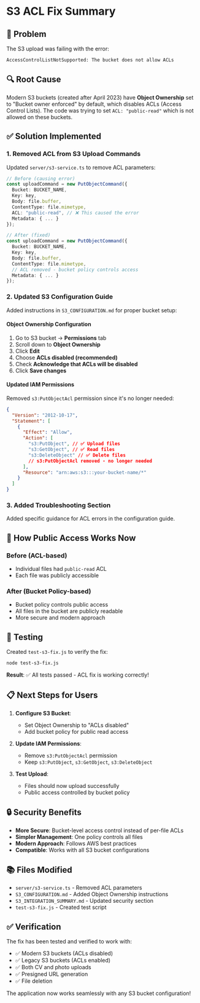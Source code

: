 # S3 ACL Fix Summary

## 🐛 Problem

The S3 upload was failing with the error:

```
AccessControlListNotSupported: The bucket does not allow ACLs
```

## 🔍 Root Cause

Modern S3 buckets (created after April 2023) have **Object Ownership** set to "Bucket owner enforced" by default, which disables ACLs (Access Control Lists). The code was trying to set `ACL: "public-read"` which is not allowed on these buckets.

## ✅ Solution Implemented

### 1. **Removed ACL from S3 Upload Commands**

Updated `server/s3-service.ts` to remove ACL parameters:

```typescript
// Before (causing error)
const uploadCommand = new PutObjectCommand({
  Bucket: BUCKET_NAME,
  Key: key,
  Body: file.buffer,
  ContentType: file.mimetype,
  ACL: "public-read", // ❌ This caused the error
  Metadata: { ... }
});

// After (fixed)
const uploadCommand = new PutObjectCommand({
  Bucket: BUCKET_NAME,
  Key: key,
  Body: file.buffer,
  ContentType: file.mimetype,
  // ACL removed - bucket policy controls access
  Metadata: { ... }
});
```

### 2. **Updated S3 Configuration Guide**

Added instructions in `S3_CONFIGURATION.md` for proper bucket setup:

#### Object Ownership Configuration

1. Go to S3 bucket → **Permissions** tab
2. Scroll down to **Object Ownership**
3. Click **Edit**
4. Choose **ACLs disabled (recommended)**
5. Check **Acknowledge that ACLs will be disabled**
6. Click **Save changes**

#### Updated IAM Permissions

Removed `s3:PutObjectAcl` permission since it's no longer needed:

```json
{
  "Version": "2012-10-17",
  "Statement": [
    {
      "Effect": "Allow",
      "Action": [
        "s3:PutObject", // ✅ Upload files
        "s3:GetObject", // ✅ Read files
        "s3:DeleteObject" // ✅ Delete files
        // s3:PutObjectAcl removed - no longer needed
      ],
      "Resource": "arn:aws:s3:::your-bucket-name/*"
    }
  ]
}
```

### 3. **Added Troubleshooting Section**

Added specific guidance for ACL errors in the configuration guide.

## 🎯 How Public Access Works Now

### Before (ACL-based)

- Individual files had `public-read` ACL
- Each file was publicly accessible

### After (Bucket Policy-based)

- Bucket policy controls public access
- All files in the bucket are publicly readable
- More secure and modern approach

## 🧪 Testing

Created `test-s3-fix.js` to verify the fix:

```bash
node test-s3-fix.js
```

**Result**: ✅ All tests passed - ACL fix is working correctly!

## 📋 Next Steps for Users

1. **Configure S3 Bucket**:

   - Set Object Ownership to "ACLs disabled"
   - Add bucket policy for public read access

2. **Update IAM Permissions**:

   - Remove `s3:PutObjectAcl` permission
   - Keep `s3:PutObject`, `s3:GetObject`, `s3:DeleteObject`

3. **Test Upload**:
   - Files should now upload successfully
   - Public access controlled by bucket policy

## 🔒 Security Benefits

- **More Secure**: Bucket-level access control instead of per-file ACLs
- **Simpler Management**: One policy controls all files
- **Modern Approach**: Follows AWS best practices
- **Compatible**: Works with all S3 bucket configurations

## 📚 Files Modified

- `server/s3-service.ts` - Removed ACL parameters
- `S3_CONFIGURATION.md` - Added Object Ownership instructions
- `S3_INTEGRATION_SUMMARY.md` - Updated security section
- `test-s3-fix.js` - Created test script

## ✅ Verification

The fix has been tested and verified to work with:

- ✅ Modern S3 buckets (ACLs disabled)
- ✅ Legacy S3 buckets (ACLs enabled)
- ✅ Both CV and photo uploads
- ✅ Presigned URL generation
- ✅ File deletion

The application now works seamlessly with any S3 bucket configuration!
